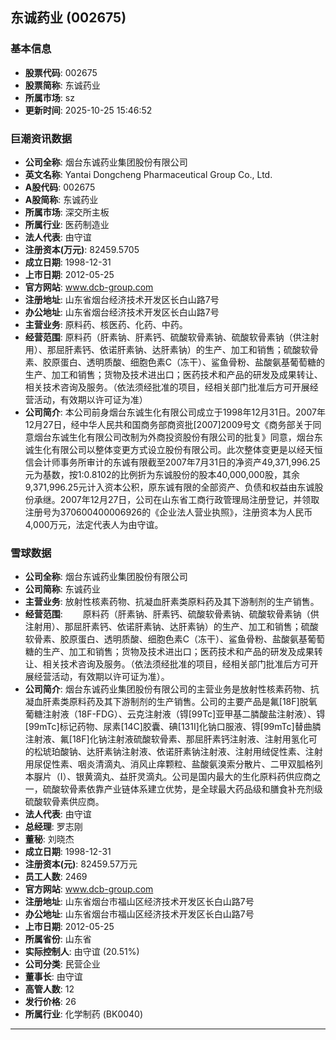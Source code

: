 ## 东诚药业 (002675)

### 基本信息

- **股票代码**: 002675
- **股票简称**: 东诚药业
- **所属市场**: sz
- **更新时间**: 2025-10-25 15:46:52

### 巨潮资讯数据

- **公司全称**: 烟台东诚药业集团股份有限公司
- **英文名称**: Yantai Dongcheng Pharmaceutical Group Co., Ltd.
- **A股代码**: 002675
- **A股简称**: 东诚药业
- **所属市场**: 深交所主板
- **所属行业**: 医药制造业
- **法人代表**: 由守谊
- **注册资本(万元)**: 82459.5705
- **成立日期**: 1998-12-31
- **上市日期**: 2012-05-25
- **官方网站**: www.dcb-group.com
- **注册地址**: 山东省烟台经济技术开发区长白山路7号
- **办公地址**: 山东省烟台经济技术开发区长白山路7号
- **主营业务**: 原料药、核医药、化药、中药。
- **经营范围**: 原料药（肝素钠、肝素钙、硫酸软骨素钠、硫酸软骨素钠（供注射用）、那屈肝素钙、依诺肝素钠、达肝素钠）的生产、加工和销售；硫酸软骨素、胶原蛋白、透明质酸、细胞色素C（冻干）、鲨鱼骨粉、盐酸氨基葡萄糖的生产、加工和销售；货物及技术进出口；医药技术和产品的研发及成果转让、相关技术咨询及服务。（依法须经批准的项目，经相关部门批准后方可开展经营活动，有效期以许可证为准）
- **公司简介**: 本公司前身烟台东诚生化有限公司成立于1998年12月31日。2007年12月27日，经中华人民共和国商务部商资批[2007]2009号文《商务部关于同意烟台东诚生化有限公司改制为外商投资股份有限公司的批复》同意，烟台东诚生化有限公司以整体变更方式设立股份有限公司。此次整体变更是以经天恒信会计师事务所审计的东诚有限截至2007年7月31日的净资产49,371,996.25元为基数，按1:0.8102的比例折为东诚股份的股本40,000,000股，其余9,371,996.25元计入资本公积，原东诚有限的全部资产、负债和权益由东诚股份承继。2007年12月27日，公司在山东省工商行政管理局注册登记，并领取注册号为370600400006926的《企业法人营业执照》，注册资本为人民币4,000万元，法定代表人为由守谊。

### 雪球数据

- **公司全称**: 烟台东诚药业集团股份有限公司
- **公司简称**: 东诚药业
- **主营业务**: 放射性核素药物、抗凝血肝素类原料药及其下游制剂的生产销售。
- **经营范围**: 　　原料药（肝素钠、肝素钙、硫酸软骨素钠、硫酸软骨素钠（供注射用）、那屈肝素钙、依诺肝素钠、达肝素钠）的生产、加工和销售；硫酸软骨素、胶原蛋白、透明质酸、细胞色素C（冻干）、鲨鱼骨粉、盐酸氨基葡萄糖的生产、加工和销售；货物及技术进出口；医药技术和产品的研发及成果转让、相关技术咨询及服务。（依法须经批准的项目，经相关部门批准后方可开展经营活动，有效期以许可证为准）。
- **公司简介**: 烟台东诚药业集团股份有限公司的主营业务是放射性核素药物、抗凝血肝素类原料药及其下游制剂的生产销售。公司的主要产品是氟[18F]脱氧葡糖注射液（18F-FDG）、云克注射液（锝[99Tc]亚甲基二膦酸盐注射液）、锝[99mTc]标记药物、尿素[14C]胶囊、碘[131I]化钠口服液、锝[99mTc]替曲膦注射液、氟[18F]化钠注射液硫酸软骨素、那屈肝素钙注射液、注射用氢化可的松琥珀酸钠、达肝素钠注射液、依诺肝素钠注射液、注射用绒促性素、注射用尿促性素、咽炎清滴丸、消风止痒颗粒、盐酸氨溴索分散片、二甲双胍格列本脲片（Ⅰ）、银黄滴丸、益肝灵滴丸。公司是国内最大的生化原料药供应商之一，硫酸软骨素依靠产业链体系建立优势，是全球最大药品级和膳食补充剂级硫酸软骨素供应商。
- **法人代表**: 由守谊
- **总经理**: 罗志刚
- **董秘**: 刘晓杰
- **成立日期**: 1998-12-31
- **注册资本(元)**: 82459.57万元
- **员工人数**: 2469
- **官方网站**: www.dcb-group.com
- **注册地址**: 山东省烟台市福山区经济技术开发区长白山路7号
- **办公地址**: 山东省烟台市福山区经济技术开发区长白山路7号
- **上市日期**: 2012-05-25
- **所属省份**: 山东省
- **实际控制人**: 由守谊 (20.51%)
- **公司分类**: 民营企业
- **董事长**: 由守谊
- **高管人数**: 12
- **发行价格**: 26
- **所属行业**: 化学制药 (BK0040)

---